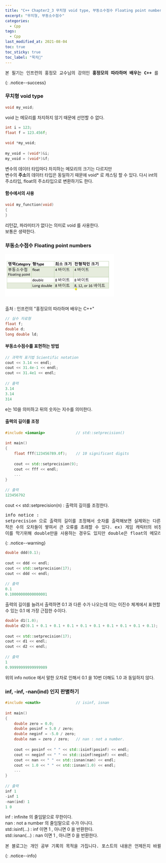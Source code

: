 ```yaml
---
title: "C++ Chapter2_3 무치형 void type, 부동소수점수 Floating point numbers"
excerpt: "무치형, 부동소수점수"
categories:
  - Cpp
tags:
  - Cpp
last_modified_at: 2021-08-04
toc: true
toc_sticky: true
toc_label: "목차👀"
---
```


<pre>본 필기는 인프런의 홍정모 교수님의 강의인 <b>홍정모의 따라하며 배우는 C++</b> 를 듣고 작성합니다.</pre>{: .notice--success}

### 무치형 void type
```cpp
void my_void;	
```
void 는 메모리를 차지하지 않기 때문에 선언할 수 없다.

```cpp
int i = 123;
float f = 123.456f;

void *my_void;

my_void = (void*)&i;	
my_void = (void*)&f;	
```
변수의 데이터 타입마다 차지하는 메모리의 크기는 다르지만    
변수의 **주소**의 데이터 타입은 동일하기 때문에 void* 로 캐스팅 할 수 있다.
다시 int의 주소타입, float의 주소타입으로 변환하기도 한다.

#### 함수에서의 사용
```cpp
void my_function(void)	
{
}
```
리턴값, 파라미터가 없다는 의미로 void 를 사용한다.     
보통은 생략한다.


### 부동소수점수 Floating point numbers

<img align="left" width="70%" height="70%" src="https://github.com/hayoonleeMe/hayoonleeMe.github.io/blob/main/assets/images/Blog%20images/Ch2_03/Ch2_3%20cap1.PNG?raw=true">
<br><br><br><br><br><br><br><br><br>

출처 : 인프런의 "홍정모의 따라하며 배우는 C++"

```cpp
// 실수 자료형
float f;
double d;
long double ld;
```
#### 부동소수점수를 표현하는 방법
```cpp
// 과학적 표기법 Scientific notation
cout << 3.14 << endl;
cout << 31.4e-1 << endl;	
cout << 31.4e1 << endl;

// 출력
3.14
3.14
314
```
e는 10을 의미하고 뒤의 숫자는 지수를 의미한다. 

#### 출력의 길이를 조정
```cpp
#include <iomanip>              // std::setprecision()

int main()
{
    float fff(123456789.0f);	// 10 significant digits

    cout << std::setprecision(9);	
    cout << fff << endl;	
    ...
}

// 출력
123456792
```
cout << std::setprecision(n) : 출력의 길이를 조정한다.

<pre>info notice :
setprecision 으로 출력의 길이를 조정해서 숫자를 출력해보면 실제와는 다른 결과가 나오기도 하는데, 이는 오차로 인한 것이다.    
작은 수의 오차들이 쌓여서 큰 오류를 초래할 수 있다. ex) 게임 캐릭터의 비정상적인 움직임 등    
이를 막기위해 double만을 사용하는 경우도 있지만 double은 float의 메모리의 2배를 차지하기 때문에 아직까지는 부담이 될 수 있다.</pre>{: .notice--warning}

```cpp
double ddd(0.1);

cout << ddd << endl;
cout << std::setprecision(17);
cout << ddd << endl;	

// 출력
0.1
0.10000000000000001
```
출력의 길이를 늘려서 출력하면 0.1 과 다른 수가 나오는데 이는 이진수 체계에서 표현할 수 있는 0.1 에 가장 근접한 수이다.

```cpp
double d1(1.0);
double d2(0.1 + 0.1 + 0.1 + 0.1 + 0.1 + 0.1 + 0.1 + 0.1 + 0.1 + 0.1);

cout << std::setprecision(17);
cout << d1 << endl;
cout << d2 << endl;

// 출력
1
0.99999999999999989
```
위의 info notice 에서 말한 오차로 인해서 0.1 을 10번 더해도 1.0 과 동일하지 않다.

### inf, -inf, -nan(ind) 인지 판별하기
```cpp
#include <cmath>                // isinf, isnan

int main()
{
    double zero = 0.0;
    double posinf = 5.0 / zero;
    double neginf = -5.0 / zero; 
    double nan = zero / zero;	// nan : not a number.

    cout << posinf << " " << std::isinf(posinf) << endl;
    cout << neginf << " " << std::isinf(neginf) << endl;
    cout << nan << " " << std::isnan(nan) << endl;
    cout << 1.0 << " " << std::isnan(1.0) << endl;
    ...
}

// 출력
inf 1
-inf 1
-nan(ind) 1
1 0
```
inf : infinite 의 줄임말으로 무한이다.    
nan : not a number 의 줄임말으로 수가 아니다.    
std::isinf(...) : inf 이면 1 , 아니면 0 을 반환한다.    
std::isnan(...) : nan 이면 1 , 아니면 0 을 반환한다.    


<pre>본 블로그는 개인 공부 기록의 목적을 가집니다. 포스트의 내용은 언제든지 바뀔 수 있습니다.</pre>{: .notice--info}